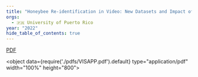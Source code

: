 ```yaml
---
title: "Honeybee Re-identification in Video: New Datasets and Impact of Self-supervision"
orgs:
  - 🇵🇷 University of Puerto Rico
year: "2022"
hide_table_of_contents: true
---
```


[PDF](pdfs/VISAPP.pdf)

<object data={require('./pdfs/VISAPP.pdf').default} type="application/pdf" width="100%" height="800"></object>

